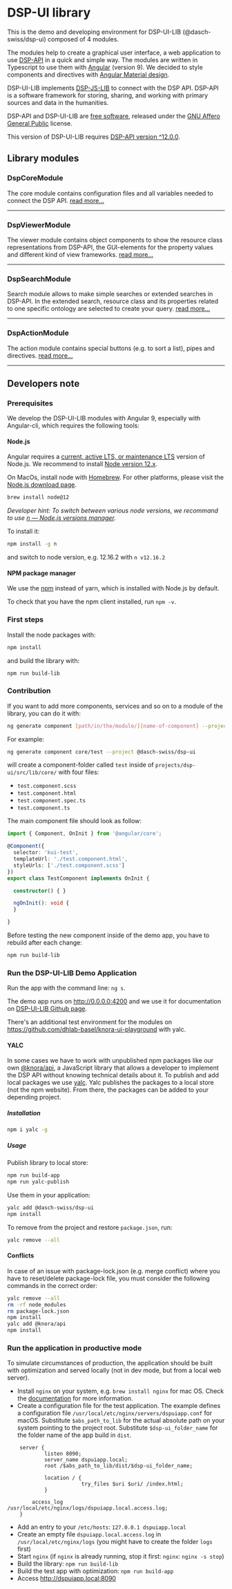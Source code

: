 # DSP-UI library

This is the demo and developing environment for DSP-UI-LIB (@dasch-swiss/dsp-ui) composed of 4 modules.

The modules help to create a graphical user interface, a web application to use [DSP-API](https://www.knora.org) in a quick and simple way. The modules are written in Typescript to use them with [Angular](https://angular.io) (version 9). We decided to style components and directives with [Angular Material design](https://material.angular.io).

DSP-UI-LIB implements [DSP-JS-LIB](https://www.npmjs.com/package/@knora/api) to connect with the DSP API. DSP-API is a software framework for storing, sharing, and working with primary sources and data in the humanities.

DSP-API and DSP-UI-LIB are [free software](http://www.gnu.org/philosophy/free-sw.en.html), released under the [GNU Affero General Public](http://www.gnu.org/licenses/agpl-3.0.en.html) license.

This version of DSP-UI-LIB requires [DSP-API version ^12.0.0](https://github.com/dasch-swiss/knora-api/releases/tag/v12.0.0).

## Library modules

### DspCoreModule

The core module contains configuration files and all variables needed to connect the DSP API.
[read more...](https://dasch-swiss.github.io/knora-ui/modules/core)

---

### DspViewerModule

The viewer module contains object components to show the resource class representations from DSP-API, the GUI-elements for the property values and different kind of view frameworks.
[read more...](https://dasch-swiss.github.io/knora-ui/modules/viewer)

---

### DspSearchModule

Search module allows to make simple searches or extended searches in DSP-API. In the extended search, resource class and its properties related to one specific ontology are selected to create your query.
[read more...](https://dasch-swiss.github.io/knora-ui/modules/search)

---

### DspActionModule

The action module contains special buttons (e.g. to sort a list), pipes and directives.
[read more...](https://dasch-swiss.github.io/knora-ui/modules/action)

---

## Developers note

### Prerequisites

We develop the DSP-UI-LIB modules with Angular 9, especially with Angular-cli, which requires the following tools:

#### Node.js

Angular requires a [current, active LTS, or maintenance LTS](https://nodejs.org/about/releases/) version of Node.js. We recommend to install [Node version 12.x](https://nodejs.org/download/release/latest-v12.x/).

On MacOs, install node with [Homebrew](https://brew.sh).
For other platforms, please visit the [Node.js download page](https://nodejs.org/en/download/).

```bash
brew install node@12
```

_Developer hint: To switch between various node versions, we recommand to use [n &mdash; Node.js versions manager](https://www.npmjs.com/package/n)._

To install it:

```bash
npm install -g n
```
and switch to node version, e.g. 12.16.2 with `n v12.16.2`

#### NPM package manager

We use the [npm](https://docs.npmjs.com/cli/install) instead of yarn, which is installed with Node.js by default.

To check that you have the npm client installed, run `npm -v`.

### First steps

Install the node packages with:

```bash
npm install
```

and build the library with:

```bash
npm run build-lib
```

### Contribution

If you want to add more components, services and so on to a module of the library, you can do it with:

```bash
ng generate component [path/in/the/module/][name-of-component] --project @dasch-swiss/dsp-ui
```

For example:

```bash
ng generate component core/test --project @dasch-swiss/dsp-ui
```

will create a component-folder called `test` inside of `projects/dsp-ui/src/lib/core/` with four files:

- `test.component.scss`
- `test.component.html`
- `test.component.spec.ts`
- `test.component.ts`

The main component file should look as follow:

```typescript
import { Component, OnInit } from '@angular/core';

@Component({
  selector: 'kui-test',
  templateUrl: './test.component.html',
  styleUrls: ['./test.component.scss']
})
export class TestComponent implements OnInit {

  constructor() { }

  ngOnInit(): void {
  }

}
```

Before testing the new component inside of the demo app, you have to rebuild after each change:

```bash
npm run build-lib
```

### Run the DSP-UI-LIB Demo Application

Run the app with the command line: `ng s`.

The demo app runs on <http://0.0.0.0:4200> and we use it for documentation on [DSP-UI-LIB Github page](https://dasch-swiss.github.io/knora-ui).

There's an additional test environment for the modules on <https://github.com/dhlab-basel/knora-ui-playground> with yalc.

#### YALC

In some cases we have to work with unpublished npm packages like our own [@knora/api](https://github.com/dasch-swiss/knora-api-js-lib), a JavaScript library that allows a developer to implement the DSP API without knowing technical details about it.
To publish and add local packages we use [yalc](https://www.npmjs.com/package/yalc). Yalc publishes the packages to a local store (not the npm website).
From there, the packages can be added to your depending project.

##### Installation

```bash
npm i yalc -g
```

##### Usage

Publish library to local store:

```bash
npm run build-app
npm run yalc-publish
```

Use them in your application:

```bash
yalc add @dasch-swiss/dsp-ui
npm install
```

To remove from the project and restore `package.json`, run:

```bash
yalc remove --all
```

#### Conflicts

In case of an issue with package-lock.json (e.g. merge conflict) where you have to reset/delete package-lock file, you must consider the following commands in the correct order:

```bash
yalc remove --all
rm -rf node_modules
rm package-lock.json
npm install
yalc add @knora/api
npm install
```

### Run the application in productive mode

To simulate circumstances of production, the application should be built with optimization and served locally
(not in dev mode, but from a local web server).

- Install `nginx` on your system, e.g. `brew install nginx` for mac OS. Check the [documentation](https://linux.die.net/man/8/nginx) for more information.
- Create a configuration file for the test application.
    The example defines a configuration file `/usr/local/etc/nginx/servers/dspuiapp.conf` for macOS.
    Substitute `$abs_path_to_lib` for the actual absolute path on your system pointing to the project root.
    Substitute `$dsp-ui_folder_name` for the folder name of the app build in `dist`.

```nginx
    server {
            listen 8090;
            server_name dspuiapp.local;
            root /$abs_path_to_lib/dist/$dsp-ui_folder_name;

            location / {
                        try_files $uri $uri/ /index.html;
            }

        access_log /usr/local/etc/nginx/logs/dspuiapp.local.access.log;
    }
```

- Add an entry to your `/etc/hosts`: `127.0.0.1 dspuiapp.local`
- Create an empty file `dspuiapp.local.access.log` in `/usr/local/etc/nginx/logs`
    (you might have to create the folder `logs` first)
- Start `nginx` (if `nginx` is already running, stop it first: `nginx`: `nginx -s stop`)
- Build the library: `npm run build-lib`
- Build the test app with optimization: `npm run build-app`
- Access <http://dspuiapp.local:8090>
